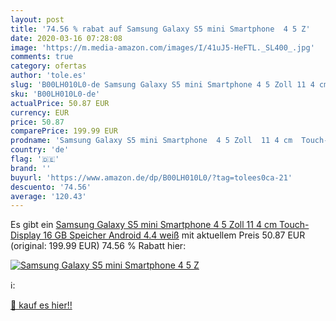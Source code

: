 ```yaml
---
layout: post
title: '74.56 % rabat auf Samsung Galaxy S5 mini Smartphone  4 5 Z'
date: 2020-03-16 07:28:08
image: 'https://m.media-amazon.com/images/I/41uJ5-HeFTL._SL400_.jpg'
comments: true
category: ofertas
author: 'tole.es'
slug: 'B00LH010L0-de Samsung Galaxy S5 mini Smartphone 4 5 Zoll 11 4 cm Touch-...'
sku: 'B00LH010L0-de'
actualPrice: 50.87 EUR
currency: EUR
price: 50.87
comparePrice: 199.99 EUR
prodname: 'Samsung Galaxy S5 mini Smartphone  4 5 Zoll  11 4 cm  Touch-Display  16 GB Speicher  Android 4.4  weiß'
country: 'de'
flag: '🇩🇪'
brand: ''
buyurl: 'https://www.amazon.de/dp/B00LH010L0/?tag=tolees0ca-21'
descuento: '74.56'
average: '120.43'
---
```


Es gibt ein [Samsung Galaxy S5 mini Smartphone  4 5 Zoll  11 4 cm  Touch-Display  16 GB Speicher  Android 4.4  weiß](https://www.amazon.de/dp/B00LH010L0/?tag=tolees0ca-21) mit aktuellem Preis 50.87 EUR (original: 199.99 EUR) 74.56 % Rabatt hier:

[![Samsung Galaxy S5 mini Smartphone  4 5 Z](https://m.media-amazon.com/images/I/41uJ5-HeFTL._SL400_.jpg)](https://www.amazon.de/dp/B00LH010L0/?tag=tolees0ca-21)

ℹ️:


[🛒 kauf es hier!!](https://www.amazon.de/dp/B00LH010L0/?tag=tolees0ca-21)
